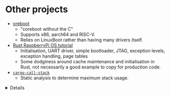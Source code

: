 # Other projects

 * [oreboot](https://github.com/oreboot/oreboot)
   * "coreboot without the C"
   * Supports x86, aarch64 and RISC-V.
   * Relies on LinuxBoot rather than having many drivers itself.
 * [Rust RaspberryPi OS tutorial](https://github.com/rust-embedded/rust-raspberrypi-OS-tutorials)
   * Initialisation, UART driver, simple bootloader, JTAG, exception levels, exception handling,
     page tables
   * Some dodginess around cache maintenance and initialisation in Rust, not necessarily a good
     example to copy for production code.
 * [`cargo-call-stack`](https://crates.io/crates/cargo-call-stack)
   * Static analysis to determine maximum stack usage.

<details>

* The RaspberryPi OS tutorial runs Rust code before the MMU and caches are enabled. This will read
  and write memory (e.g. the stack). However:
  * Without the MMU and cache, unaligned accesses will fault. It builds with `aarch64-unknown-none`
    which sets `+strict-align` to prevent the compiler generating unaligned accesses so it should be
    alright, but this is not necessarily the case in general.
  * If it were running in a VM, this can lead to cache coherency issues. The problem is that the VM
    is accessing memory directly with the cache disabled, while the host has cacheable aliases to the
    same memory. Even if the host doesn't explicitly access the memory, speculative accesses can
    lead to cache fills, and then changes from one or the other will get lost. Again this is alright
    in this particular case (running directly on the hardware with no hypervisor), but isn't a good
    pattern in general.

</details>

